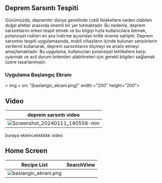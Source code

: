 ## Deprem Sarsıntı Tespiti


  Günümüzde, depremler dünya genelinde ciddi felaketlere neden olabilen doğal afetler arasında önemli bir yer tutmaktadır. Bu nedenle, deprem sarsıntılarını erken tespit etmek ve bu bilgiyi hızla kullanıcılara iletmek, potansiyel riskleri en aza indirme açısından kritik öneme sahiptir. 
  Deprem sarsıntısı tespiti uygulamasında, mobil cihazların içinde bulunan sensörlerin verilerini kullanarak, deprem sarsıntılarını ölçmeyi ve analiz etmeyi amaçlamaktadır. Bu uygulama, kullanıcıları potansiyel tehlikelere karşı uyarmak ve acil durum önlemleri alabilmeleri için gerekli bilgileri sağlamak üzere tasarlanmıştır.

### Uygulama Başlangıç Ekranı


< img  = src "[baslangic_ekrani.png]" width ="200" height="200">


## Video
| deprem sarsıntı video |
| ---------------------------- |
|![Screenshot_20240111_140558-min](https://github.com/aysedeveden/DepremSarsintiTespiti/assets/116079495/d7de415d-eab8-4d53-83d0-24ddb30f313e)|
buraya eklencekkkkkk video

## Home Screen
| Recipe List | SearchView |
| ---------------------------- | ---------------------------- |
|![baslangic_ekrani.png](https://github.com/aysedeveden/DepremSarsintiTespiti/assets/116079495/99933701-eff0-4af1-806d-207873274e8d)| |

</br>






